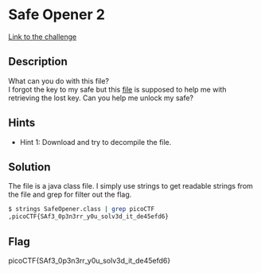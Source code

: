 # Safe Opener 2

[Link to the challenge](https://play.picoctf.org/practice/challenge/375)

## Description

What can you do with this file?\
I forgot the key to my safe but this [file](https://artifacts.picoctf.net/c/289/SafeOpener.class) is supposed to help me with retrieving the lost key. Can you help me unlock my safe?

## Hints

- Hint 1: Download and try to decompile the file.

## Solution

The file is a java class file. I simply use strings to get readable strings from the file and grep for filter out the flag.

```bash
$ strings SafeOpener.class | grep picoCTF
,picoCTF{SAf3_0p3n3rr_y0u_solv3d_it_de45efd6}
```

## Flag

picoCTF{SAf3_0p3n3rr_y0u_solv3d_it_de45efd6}
